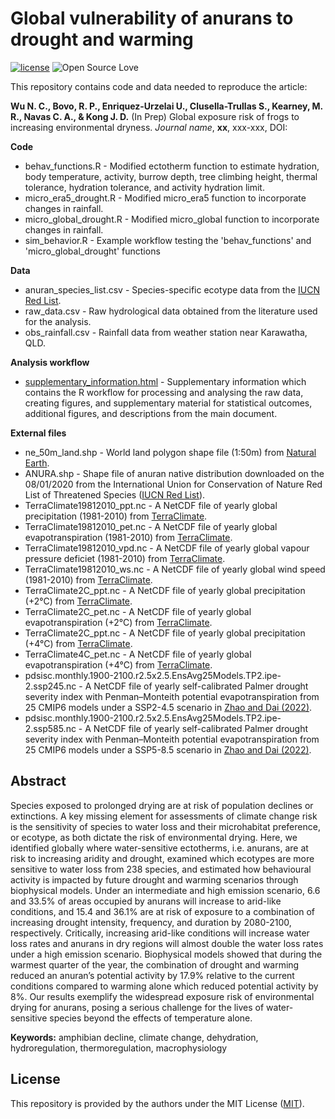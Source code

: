 # Global vulnerability of anurans to drought and warming

[![license](https://img.shields.io/badge/license-MIT%20+%20file%20LICENSE-lightgrey.svg)](https://choosealicense.com/)
![Open Source
Love](https://badges.frapsoft.com/os/v2/open-source.svg?v=103)

This repository contains code and data needed to reproduce the article:

**Wu N. C., Bovo, R. P., Enriquez-Urzelai U., Clusella-Trullas S., Kearney, M. R., Navas C. A., & Kong J. D.** (In Prep) Global exposure risk of frogs to increasing environmental dryness. *Journal name*, **xx**, xxx-xxx, DOI: 

**Code**
- behav_functions.R - Modified ectotherm function to estimate hydration, body temperature, activity, burrow depth, tree climbing height, thermal tolerance, hydration tolerance, and activity hydration limit.
- micro_era5_drought.R - Modified micro_era5 function to incorporate changes in rainfall.
- micro_global_drought.R - Modified micro_global function to incorporate changes in rainfall.
- sim_behavior.R - Example workflow testing the 'behav_functions' and 'micro_global_drought' functions

**Data**
- anuran_species_list.csv - Species-specific ecotype data from the [IUCN Red List](https://www.iucnredlist.org/).
- raw_data.csv  - Raw hydrological data obtained from the literature used for the analysis.
- obs_rainfall.csv - Rainfall data from weather station near Karawatha, QLD.

**Analysis workflow**
- [supplementary_information.html](https://nicholaswunz.github.io/global-frog-drought/supplementary_information.html) - Supplementary information which contains the R workflow for processing and analysing the raw data, creating figures, and supplementary material for statistical outcomes, additional figures, and descriptions from the main document.

**External files**
- ne_50m_land.shp - World land polygon shape file (1:50m) from [Natural Earth](https://www.naturalearthdata.com/downloads/50m-physical-vectors/).
- ANURA.shp - Shape file of anuran native distribution downloaded on the 08/01/2020 from the International Union for Conservation of Nature Red List of Threatened Species ([IUCN Red List](https://www.iucnredlist.org/resources/spatial-data-download)).
- TerraClimate19812010_ppt.nc - A NetCDF file of yearly global precipitation (1981-2010) from [TerraClimate](https://www.climatologylab.org/terraclimate.html).
- TerraClimate19812010_pet.nc - A NetCDF file of yearly global evapotranspiration (1981-2010) from [TerraClimate](https://www.climatologylab.org/terraclimate.html).
- TerraClimate19812010_vpd.nc - A NetCDF file of yearly global vapour pressure deficiet (1981-2010) from [TerraClimate](https://www.climatologylab.org/terraclimate.html).
- TerraClimate19812010_ws.nc - A NetCDF file of yearly global wind speed (1981-2010) from [TerraClimate](https://www.climatologylab.org/terraclimate.html).
- TerraClimate2C_ppt.nc - A NetCDF file of yearly global precipitation (+2°C) from [TerraClimate](https://www.climatologylab.org/terraclimate.html).
- TerraClimate2C_pet.nc - A NetCDF file of yearly global evapotranspiration (+2°C) from [TerraClimate](https://www.climatologylab.org/terraclimate.html).
- TerraClimate2C_ppt.nc - A NetCDF file of yearly global precipitation (+4°C) from [TerraClimate](https://www.climatologylab.org/terraclimate.html).
- TerraClimate4C_pet.nc - A NetCDF file of yearly global evapotranspiration (+4°C) from [TerraClimate](https://www.climatologylab.org/terraclimate.html).
- pdsisc.monthly.1900-2100.r2.5x2.5.EnsAvg25Models.TP2.ipe-2.ssp245.nc - A NetCDF file of yearly self-calibrated Palmer drought severity index with Penman–Monteith potential evapotranspiration from 25 CMIP6 models under a SSP2-4.5 scenario in [Zhao and Dai (2022)](https://journals.ametsoc.org/view/journals/clim/35/3/JCLI-D-21-0442.1.xml).
- pdsisc.monthly.1900-2100.r2.5x2.5.EnsAvg25Models.TP2.ipe-2.ssp585.nc - A NetCDF file of yearly self-calibrated Palmer drought severity index with Penman–Monteith potential evapotranspiration from 25 CMIP6 models under a SSP5-8.5 scenario in [Zhao and Dai (2022)](https://journals.ametsoc.org/view/journals/clim/35/3/JCLI-D-21-0442.1.xml).

## Abstract
Species exposed to prolonged drying are at risk of population declines or extinctions. A key missing element for assessments of climate change risk is the sensitivity of species to water loss and their microhabitat preference, or ecotype, as both dictate the risk of environmental drying. Here, we identified globally where water-sensitive ectotherms, i.e. anurans, are at risk to increasing aridity and drought, examined which ecotypes are more sensitive to water loss from 238 species, and estimated how behavioural activity is impacted by future drought and warming scenarios through biophysical models. Under an intermediate and high emission scenario, 6.6 and 33.5% of areas occupied by anurans will increase to arid-like conditions, and 15.4 and 36.1% are at risk of exposure to a combination of increasing drought intensity, frequency, and duration by 2080-2100, respectively. Critically, increasing arid-like conditions will increase water loss rates and anurans in dry regions will almost double the water loss rates under a high emission scenario. Biophysical models showed that during the warmest quarter of the year, the combination of drought and warming reduced an anuran’s potential activity by 17.9% relative to the current conditions compared to warming alone which reduced potential activity by 8%. Our results exemplify the widespread exposure risk of environmental drying for anurans, posing a serious challenge for the lives of water-sensitive species beyond the effects of temperature alone.

**Keywords:** amphibian decline, climate change, dehydration, hydroregulation, thermoregulation, macrophysiology

## License
This repository is provided by the authors under the MIT License ([MIT](http://opensource.org/licenses/MIT)).
